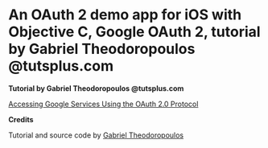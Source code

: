 # An OAuth 2 demo app for iOS with Objective C, Google OAuth 2, tutorial by Gabriel Theodoropoulos @tutsplus.com

**Tutorial by Gabriel Theodoropoulos @tutsplus.com**

[Accessing Google Services Using the OAuth 2.0 Protocol](http://code.tutsplus.com/tutorials/accessing-google-services-using-the-oauth-20-protocol--mobile-18394)

**Credits**

Tutorial and source code by [Gabriel Theodoropoulos](http://tutsplus.com/authors/gabriel-theodoropoulos)
